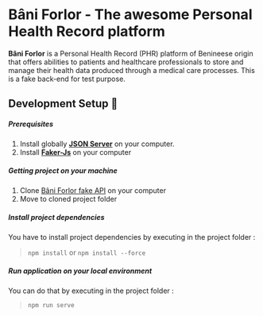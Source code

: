 # Bâni Forlor - The awesome Personal Health Record platform

[comment]: <> (Try to display Bâni Forlor logo but doesn't work)
[comment]: <> (<div style="text-align:center"><img src="..." alt="Bâni forlor logo"/></div>)

**Bâni Forlor** is a Personal Health Record (PHR) platform of Benineese origin that offers abilities to patients and healthcare professionals to store and manage their health data produced through a medical care processes. This is a fake back-end for test purpose.

## Development Setup 🔧

##### Prerequisites

1. Install globally [**JSON Server**](https://www.npmjs.com/package/json-server) on your computer.
2. Install [**Faker-Js**](https://github.com/faker-js/faker) on your computer

##### Getting project on your machine

1. Clone [Bâni Forlor fake API](https://github.com/Gleam01/bani-forlor-fake-api) on your computer
2. Move to cloned project folder

##### Install project dependencies

You have to install project dependencies by executing in the project folder :

> `npm install`
> or
> `npm install --force`

##### Run application on your local environment

You can do that by executing in the project folder :

> `npm run serve`
